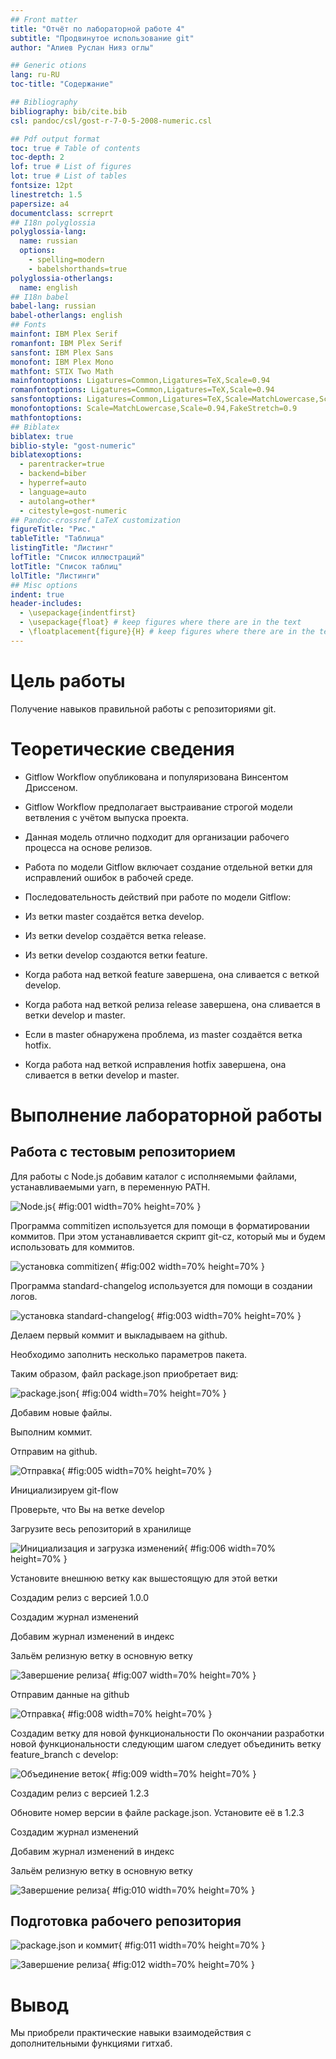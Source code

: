 ```yaml
---
## Front matter
title: "Отчёт по лабораторной работе 4"
subtitle: "Продвинутое использование git"
author: "Алиев Руслан Нияз оглы"

## Generic otions
lang: ru-RU
toc-title: "Содержание"

## Bibliography
bibliography: bib/cite.bib
csl: pandoc/csl/gost-r-7-0-5-2008-numeric.csl

## Pdf output format
toc: true # Table of contents
toc-depth: 2
lof: true # List of figures
lot: true # List of tables
fontsize: 12pt
linestretch: 1.5
papersize: a4
documentclass: scrreprt
## I18n polyglossia
polyglossia-lang:
  name: russian
  options:
	- spelling=modern
	- babelshorthands=true
polyglossia-otherlangs:
  name: english
## I18n babel
babel-lang: russian
babel-otherlangs: english
## Fonts
mainfont: IBM Plex Serif
romanfont: IBM Plex Serif
sansfont: IBM Plex Sans
monofont: IBM Plex Mono
mathfont: STIX Two Math
mainfontoptions: Ligatures=Common,Ligatures=TeX,Scale=0.94
romanfontoptions: Ligatures=Common,Ligatures=TeX,Scale=0.94
sansfontoptions: Ligatures=Common,Ligatures=TeX,Scale=MatchLowercase,Scale=0.94
monofontoptions: Scale=MatchLowercase,Scale=0.94,FakeStretch=0.9
mathfontoptions:
## Biblatex
biblatex: true
biblio-style: "gost-numeric"
biblatexoptions:
  - parentracker=true
  - backend=biber
  - hyperref=auto
  - language=auto
  - autolang=other*
  - citestyle=gost-numeric
## Pandoc-crossref LaTeX customization
figureTitle: "Рис."
tableTitle: "Таблица"
listingTitle: "Листинг"
lofTitle: "Список иллюстраций"
lotTitle: "Список таблиц"
lolTitle: "Листинги"
## Misc options
indent: true
header-includes:
  - \usepackage{indentfirst}
  - \usepackage{float} # keep figures where there are in the text
  - \floatplacement{figure}{H} # keep figures where there are in the text
---
```



# Цель работы

Получение навыков правильной работы с репозиториями git.

# Теоретические сведения

* Gitflow Workflow опубликована и популяризована Винсентом Дриссеном.

* Gitflow Workflow предполагает выстраивание строгой модели ветвления с учётом выпуска проекта.

* Данная модель отлично подходит для организации рабочего процесса на основе релизов.

* Работа по модели Gitflow включает создание отдельной ветки для исправлений ошибок в рабочей среде.

* Последовательность действий при работе по модели Gitflow:

* Из ветки master создаётся ветка develop.

* Из ветки develop создаётся ветка release.

* Из ветки develop создаются ветки feature.

* Когда работа над веткой feature завершена, она сливается с веткой develop.

* Когда работа над веткой релиза release завершена, она сливается в ветки develop и master.

* Если в master обнаружена проблема, из master создаётся ветка hotfix.

* Когда работа над веткой исправления hotfix завершена, она сливается в ветки develop и master.

# Выполнение лабораторной работы

## Работа с тестовым репозиторием

Для работы с Node.js добавим каталог с исполняемыми файлами, 
устанавливаемыми yarn, в переменную PATH.

![Node.js](image/01.png){ #fig:001 width=70% height=70% }

Программа commitizen используется для помощи в форматировании коммитов.
При этом устанавливается скрипт git-cz, который мы и будем использовать для коммитов.

![установка commitizen](image/02.png){ #fig:002 width=70% height=70% }

Программа standard-changelog используется для помощи в создании логов.

![установка standard-changelog](image/03.png){ #fig:003 width=70% height=70% }

Делаем первый коммит и выкладываем на github.

Необходимо заполнить несколько параметров пакета.

Таким образом, файл package.json приобретает вид:

![package.json](image/04.png){ #fig:004 width=70% height=70% }

Добавим новые файлы.

Выполним коммит.

Отправим на github.

![Отправка](image/05.png){ #fig:005 width=70% height=70% }

Инициализируем git-flow

Проверьте, что Вы на ветке develop

Загрузите весь репозиторий в хранилище

![Инициализация и загрузка изменений](image/06.png){ #fig:006 width=70% height=70% }

Установите внешнюю ветку как вышестоящую для этой ветки

Создадим релиз с версией 1.0.0

Создадим журнал изменений

Добавим журнал изменений в индекс

Зальём релизную ветку в основную ветку

![Завершение релиза](image/07.png){ #fig:007 width=70% height=70% }

Отправим данные на github

![Отправка](image/08.png){ #fig:008 width=70% height=70% }

Создадим ветку для новой функциональности
По окончании разработки новой функциональности следующим шагом следует объединить ветку feature_branch c develop:

![Объединение веток](image/09.png){ #fig:009 width=70% height=70% }

Создадим релиз с версией 1.2.3

Обновите номер версии в файле package.json. Установите её в 1.2.3

Создадим журнал изменений

Добавим журнал изменений в индекс

Зальём релизную ветку в основную ветку

![Завершение релиза](image/10.png){ #fig:010 width=70% height=70% }

## Подготовка рабочего репозитория

![package.json и коммит](image/11.png){ #fig:011 width=70% height=70% }

![Завершение релиза](image/12.png){ #fig:012 width=70% height=70% }

# Вывод

Мы приобрели практические навыки взаимодействия с дополнительными функциями гитхаб.
